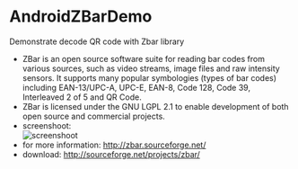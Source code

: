 # AndroidZBarDemo
Demonstrate decode QR code with Zbar library
* ZBar is an open source software suite for reading bar codes from various sources, such as video streams, image files and raw intensity sensors. It supports many popular symbologies (types of bar codes) including EAN-13/UPC-A, UPC-E, EAN-8, Code 128, Code 39, Interleaved 2 of 5 and QR Code.
* ZBar is licensed under the GNU LGPL 2.1 to enable development of both open source and commercial projects.
* screenshoot:</br>
![screenshoot](https://github.com/huzongyao/AndroidZBarDemo/blob/master/images/001.png?raw=true)
* for more information: http://zbar.sourceforge.net/
* download: http://sourceforge.net/projects/zbar/
